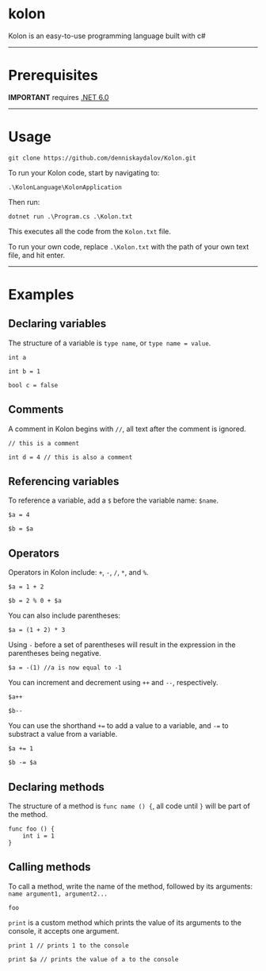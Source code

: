 # kolon

Kolon is an easy-to-use programming language built with c#

---

# Prerequisites

**IMPORTANT** requires [.NET 6.0](https://dotnet.microsoft.com/en-us/download)

---

# Usage
```
git clone https://github.com/denniskaydalov/Kolon.git
```
To run your Kolon code, start by navigating to:
```
.\KolonLanguage\KolonApplication
```
Then run:
```
dotnet run .\Program.cs .\Kolon.txt
```
This executes all the code from the `Kolon.txt` file.

To run your own code, replace `.\Kolon.txt` with the path of your own text file, and hit enter.

---

# Examples

## Declaring variables

The structure of a variable is `type name`, or `type name = value`.

```
int a

int b = 1

bool c = false
```

## Comments
A comment in Kolon begins with `//`, all text after the comment is ignored.
```
// this is a comment

int d = 4 // this is also a comment
```

## Referencing variables

To reference a variable, add a `$` before the variable name: `$name`.

```
$a = 4

$b = $a
```

## Operators
Operators in Kolon include: `+`, `-`, `/`, `*`, and `%`.
```
$a = 1 + 2

$b = 2 % 0 + $a
```
You can also include parentheses:
```
$a = (1 + 2) * 3
```
Using `-` before a set of parentheses will result in the expression in the parentheses being negative.
```
$a = -(1) //a is now equal to -1
```
You can increment and decrement using `++` and `--`, respectively.
```
$a++

$b--
```
You can use the shorthand `+=` to add a value to a variable, and `-=` to substract a value from a variable. 
```
$a += 1

$b -= $a
```
## Declaring methods
The structure of a method is `func name () {`, all code until `}` will be part of the method.
```
func foo () {
    int i = 1
}
```

## Calling methods
To call a method, write the name of the method, followed by its arguments: `name argument1, argument2...`
```
foo
```
`print` is a custom method which prints the value of its arguments to the console, it accepts one argument.
```
print 1 // prints 1 to the console

print $a // prints the value of a to the console
```






